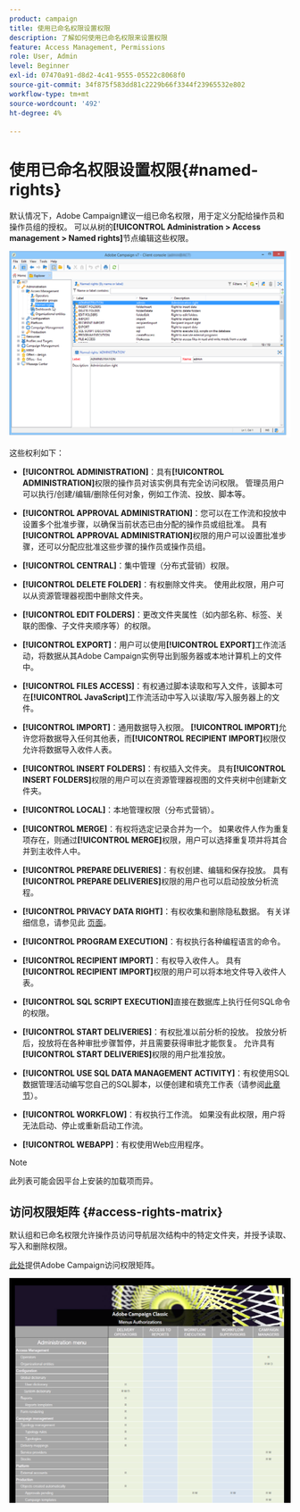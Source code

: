 ```yaml
---
product: campaign
title: 使用已命名权限设置权限
description: 了解如何使用已命名权限来设置权限
feature: Access Management, Permissions
role: User, Admin
level: Beginner
exl-id: 07470a91-d8d2-4c41-9555-05522c8068f0
source-git-commit: 34f875f583dd81c2229b66f3344f23965532e802
workflow-type: tm+mt
source-wordcount: '492'
ht-degree: 4%

---
```


# 使用已命名权限设置权限{#named-rights}

默认情况下，Adobe Campaign建议一组已命名权限，用于定义分配给操作员和操作员组的授权。 可以从树的&#x200B;**[!UICONTROL Administration > Access management > Named rights]**&#x200B;节点编辑这些权限。

![](assets/s_ncs_admin_named_rights.png)

这些权利如下：

* **[!UICONTROL ADMINISTRATION]**：具有&#x200B;**[!UICONTROL ADMINISTRATION]**&#x200B;权限的操作员对该实例具有完全访问权限。 管理员用户可以执行/创建/编辑/删除任何对象，例如工作流、投放、脚本等。

* **[!UICONTROL APPROVAL ADMINISTRATION]**：您可以在工作流和投放中设置多个批准步骤，以确保当前状态已由分配的操作员或组批准。 具有&#x200B;**[!UICONTROL APPROVAL ADMINISTRATION]**&#x200B;权限的用户可以设置批准步骤，还可以分配应批准这些步骤的操作员或操作员组。

* **[!UICONTROL CENTRAL]**：集中管理（分布式营销）权限。

* **[!UICONTROL DELETE FOLDER]**：有权删除文件夹。 使用此权限，用户可以从资源管理器视图中删除文件夹。

* **[!UICONTROL EDIT FOLDERS]**：更改文件夹属性（如内部名称、标签、关联的图像、子文件夹顺序等）的权限。

* **[!UICONTROL EXPORT]**：用户可以使用&#x200B;**[!UICONTROL EXPORT]**&#x200B;工作流活动，将数据从其Adobe Campaign实例导出到服务器或本地计算机上的文件中。

* **[!UICONTROL FILES ACCESS]**：有权通过脚本读取和写入文件，该脚本可在&#x200B;**[!UICONTROL JavaScript]**&#x200B;工作流活动中写入以读取/写入服务器上的文件。

* **[!UICONTROL IMPORT]**：通用数据导入权限。 **[!UICONTROL IMPORT]**&#x200B;允许您将数据导入任何其他表，而&#x200B;**[!UICONTROL RECIPIENT IMPORT]**&#x200B;权限仅允许将数据导入收件人表。

* **[!UICONTROL INSERT FOLDERS]**：有权插入文件夹。 具有&#x200B;**[!UICONTROL INSERT FOLDERS]**&#x200B;权限的用户可以在资源管理器视图的文件夹树中创建新文件夹。

* **[!UICONTROL LOCAL]**：本地管理权限（分布式营销）。

* **[!UICONTROL MERGE]**：有权将选定记录合并为一个。 如果收件人作为重复项存在，则通过&#x200B;**[!UICONTROL MERGE]**&#x200B;权限，用户可以选择重复项并将其合并到主收件人中。

* **[!UICONTROL PREPARE DELIVERIES]**：有权创建、编辑和保存投放。 具有&#x200B;**[!UICONTROL PREPARE DELIVERIES]**&#x200B;权限的用户也可以启动投放分析流程。

* **[!UICONTROL PRIVACY DATA RIGHT]**：有权收集和删除隐私数据。 有关详细信息，请参见此 [ 页面](https://helpx.adobe.com/cn/campaign/kb/acc-privacy.html)。

* **[!UICONTROL PROGRAM EXECUTION]**：有权执行各种编程语言的命令。

* **[!UICONTROL RECIPIENT IMPORT]**：有权导入收件人。 具有&#x200B;**[!UICONTROL RECIPIENT IMPORT]**&#x200B;权限的用户可以将本地文件导入收件人表。

* **[!UICONTROL SQL SCRIPT EXECUTION]**&#x200B;直接在数据库上执行任何SQL命令的权限。

* **[!UICONTROL START DELIVERIES]**：有权批准以前分析的投放。 投放分析后，投放将在各种审批步骤暂停，并且需要获得审批才能恢复。 允许具有&#x200B;**[!UICONTROL START DELIVERIES]**&#x200B;权限的用户批准投放。

* **[!UICONTROL USE SQL DATA MANAGEMENT ACTIVITY]**：有权使用SQL数据管理活动编写您自己的SQL脚本，以便创建和填充工作表（请参阅[此章节](../../workflow/using/sql-data-management.md)）。

* **[!UICONTROL WORKFLOW]**：有权执行工作流。 如果没有此权限，用户将无法启动、停止或重新启动工作流。

* **[!UICONTROL WEBAPP]**：有权使用Web应用程序。

>[!NOTE]
>
>此列表可能会因平台上安装的加载项而异。

## 访问权限矩阵 {#access-rights-matrix}

默认组和已命名权限允许操作员访问导航层次结构中的特定文件夹，并授予读取、写入和删除权限。

[此处](/help/platform/using/assets/access-rights-matrix.pdf)提供Adobe Campaign访问权限矩阵。

[![image](assets/do-not-localize/user_management.png)](https://experienceleague.adobe.com/docs/campaign-classic/assets/access-rights-matrix.pdf)
